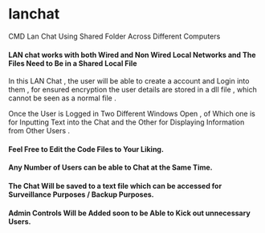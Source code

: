 # lanchat
CMD Lan Chat Using Shared Folder Across Different Computers


#### LAN chat works with both Wired and Non Wired Local Networks and The Files Need to Be in a Shared Local File

In this LAN Chat , the user will be able to create a account and Login into them , for ensured encryption the user details are stored in a dll file , which cannot be seen as a normal file . 

Once the User is Logged in Two Different Windows Open , of Which one is for Inputting Text into the Chat and the Other for Displaying Information from Other Users .

#### Feel Free to Edit the Code Files to Your Liking.

#### Any Number of Users can be able to Chat at the Same Time.

#### The Chat Will be saved to a text file which can be accessed for Surveillance Purposes / Backup Purposes.

#### Admin Controls Will be Added soon to be Able to Kick out unnecessary Users.
